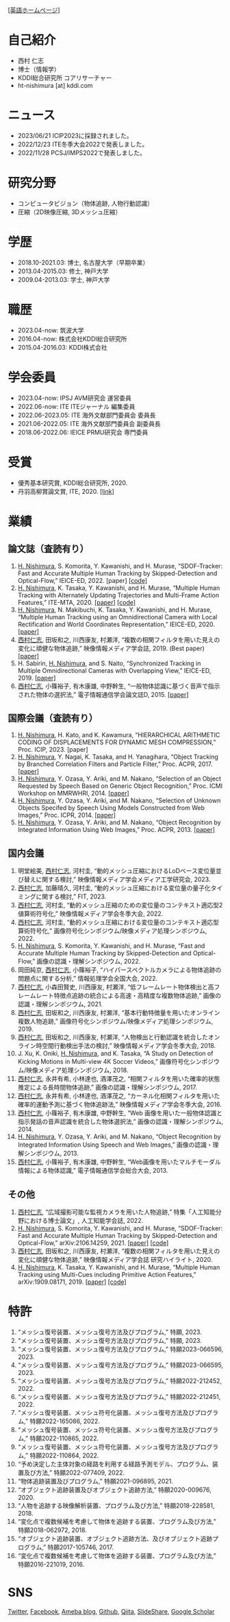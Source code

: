 [[英語ホームページ]](index.md)

# 自己紹介
- 西村 仁志
- 博士（情報学）
- KDDI総合研究所 コアリサーチャー
- ht-nishimura [at] kddi.com

# ニュース
- 2023/06/21 ICIP2023に採録されました。
- 2022/12/23 ITE冬季大会2022で発表しました。
- 2022/11/28 PCSJ/IMPS2022で発表しました。

# 研究分野
- コンピュータビジョン（物体追跡, 人物行動認識）
- 圧縮（2D映像圧縮, 3Dメッシュ圧縮）

# 学歴
- 2018.10-2021.03: 博士, 名古屋大学（早期卒業）
- 2013.04-2015.03: 修士, 神戸大学
- 2009.04-2013.03: 学士, 神戸大学

# 職歴
- 2023.04-now: 筑波大学
- 2016.04-now: 株式会社KDDI総合研究所
- 2015.04-2016.03: KDDI株式会社

# 学会委員
- 2023.04-now: IPSJ AVM研究会 運営委員
- 2022.06-now: ITE ITEジャーナル 編集委員
- 2022.06-2023.05: ITE 海外文献部門委員会 委員長
- 2021.06-2022.05: ITE 海外文献部門委員会 副委員長
- 2018.06-2022.06: IEICE PRMU研究会 専門委員

# 受賞
- 優秀基本研究賞, KDDI総合研究所, 2020.
- 丹羽高柳賞論文賞, ITE, 2020. [[link]](https://www.ite.or.jp/content/awards/)

# 業績
## 論文誌（査読有り）
1. <u>H. Nishimura</u>, S. Komorita, Y. Kawanishi, and H. Murase,
“SDOF-Tracker: Fast and Accurate Multiple Human Tracking by Skipped-Detection and Optical-Flow,”
IEICE-ED, 2022. [paper] [[code]](https://github.com/hitottiez/sdof-tracker)
1. <u>H. Nishimura</u>, K. Tasaka, Y. Kawanishi, and H. Murase,
“Multiple Human Tracking with Alternately Updating Trajectories and Multi-Frame Action Features,”
ITE-MTA, 2020. [[paper]](https://www.jstage.jst.go.jp/article/mta/8/4/8_269/_pdf/-char/en) [[code]](https://github.com/hitottiez/mht-paf)
1. <u>H. Nishimura</u>, N. Makibuchi, K. Tasaka, Y. Kawanishi, and H. Murase,
“Multiple Human Tracking using an Omnidirectional Camera with Local Rectification and World Coordinates Representation,”
IEICE-ED, 2020. [[paper]](https://www.jstage.jst.go.jp/article/transinf/E103.D/6/E103.D_2019MVP0009/_pdf/-char/ja)
1. <u>西村仁志</u>, 田坂和之, 川西康友, 村瀬洋,
“複数の相関フィルタを用いた見えの変化に頑健な物体追跡,”
映像情報メディア学会誌, 2019. (Best paper) [[paper]](https://www.jstage.jst.go.jp/article/itej/73/5/73_1004/_pdf/-char/ja)
1. H. Sabirin, <u>H. Nishimura</u>, and S. Naito,
“Synchronized Tracking in Multiple Omnidirectional Cameras with Overlapping View,”
IEICE-ED, 2019. [[paper]](https://www.jstage.jst.go.jp/article/transinf/E102.D/11/E102.D_2018EDP7305/_pdf/-char/ja)
1. <u>西村仁志</u>, 小篠裕子, 有木康雄, 中野幹生,
“一般物体認識に基づく音声で指示された物体の選択法,”
電子情報通信学会論文誌D, 2015. [[paper]](https://search.ieice.org/bin/pdf_link.php?category=D&lang=J&year=2015&fname=j98-d_9_1265&abst=)

## 国際会議（査読有り）
1. <u>H. Nishimura</u>, H. Kato, and K. Kawamura,
“HIERARCHICAL ARITHMETIC CODING OF DISPLACEMENTS FOR DYNAMIC MESH COMPRESSION,”
Proc. ICIP, 2023. [paper]
1. <u>H. Nishimura</u>, Y. Nagai, K. Tasaka, and H. Yanagihara,
“Object Tracking by Branched Correlation Filters and Particle Filter,”
Proc. ACPR, 2017. [[paper]](https://ieeexplore.ieee.org/stamp/stamp.jsp?tp=&arnumber=8575803)
1. <u>H. Nishimura</u>, Y. Ozasa, Y. Ariki, and M. Nakano,
“Selection of an Object Requested by Speech Based on Generic Object Recognition,”
Proc. ICMI Workshop on MMRWHRI, 2014. [[paper]](http://delivery.acm.org/10.1145/2670000/2666505/p23-nishimura.pdf?ip=192.26.91.225&id=2666505&acc=ACTIVE%20SERVICE&key=2D77E7682F10D892%2E2D77E7682F10D892%2E4D4702B0C3E38B35%2E4D4702B0C3E38B35&__acm__=1568865809_46c1b464b7777d0f3f414c1f021a4251)
1. <u>H. Nishimura</u>, Y. Ozasa, Y. Ariki, and M. Nakano,
“Selection of Unknown Objects Specifed by Speech Using Models Constructed from Web Images,”
Proc. ICPR, 2014. [[paper]](https://ieeexplore.ieee.org/stamp/stamp.jsp?tp=&arnumber=6976802)
1. <u>H. Nishimura</u>, Y. Ozasa, Y. Ariki, and M. Nakano,
“Object Recognition by Integrated Information Using Web Images,”
Proc. ACPR, 2013. [[paper]](http://www.me.cs.scitec.kobe-u.ac.jp/publications/papers/2013/ACPR2013_nishimura.pdf)

## 国内会議
1. 明堂絵美, <u>西村仁志</u>, 河村圭,
“動的メッシュ圧縮におけるLoDベース変位量並び替えに関する検討,”
映像情報メディア学会メディア工学研究会, 2023.
1. <u>西村仁志</u>, 加藤晴久, 河村圭,
“動的メッシュ圧縮における変位量の量子化タイミングに関する検討,”
FIT, 2023.
1. <u>西村仁志</u>, 河村圭,
“動的メッシュ圧縮のための変位量のコンテキスト適応型2値算術符号化,”
映像情報メディア学会冬季大会, 2022.
1. <u>西村仁志</u>, 河村圭,
“動的メッシュ圧縮における変位量のコンテキスト適応型算術符号化,”
画像符号化シンポジウム/映像メディア処理シンポジウム, 2022.
1. <u>H. Nishimura</u>, S. Komorita, Y. Kawanishi, and H. Murase,
“Fast and Accurate Multiple Human Tracking by Skipped-Detection and Optical-Flow,”
画像の認識・理解シンポジウム, 2022.
1. 岡田純京, <u>西村仁志</u>, 小篠裕子,
“ハイパースペクトルカメラによる物体追跡の問題点に関する分析,”
情報処理学会全国大会, 2022.
1. <u>西村仁志</u>, 小森田賢史, 川西康友, 村瀬洋,
“低フレームレート物体検出と高フレームレート特徴点追跡の統合による高速・高精度な複数物体追跡,”
画像の認識・理解シンポジウム, 2021.
1. <u>西村仁志</u>, 田坂和之, 川西康友, 村瀬洋,
“基本行動特徴量を用いたオンライン複数人物追跡,”
画像符号化シンポジウム/映像メディア処理シンポジウム, 2019.
1. <u>西村仁志</u>, 田坂和之, 川西康友, 村瀬洋,
“人物検出と行動認識を統合したオンライン時空間行動検出手法の検討,”
映像情報メディア学会冬季大会, 2018.
1. J. Xu, K. Oniki, <u>H. Nishimura</u>, and K. Tasaka,
“A Study on Detection of Kicking Motions in Multi-view 4K Soccer Videos,”
画像符号化シンポジウム/映像メディア処理シンポジウム, 2018.
1. <u>西村仁志</u>, 永井有希, 小林達也, 酒澤茂之,
“相関フィルタを用いた確率的状態推定による長時間物体追跡,”
画像の認識・理解シンポジウム, 2017.
1. <u>西村仁志</u>, 永井有希, 小林達也, 酒澤茂之,
“カーネル化相関フィルタを用いた確率的運動予測に基づく物体追跡法,”
映像情報メディア学会冬季大会, 2016.
1. <u>西村仁志</u>, 小篠裕子, 有木康雄, 中野幹生,
“Web 画像を用いた一般物体認識と指示発話の音声認識を統合した物体選択法,”
画像の認識・理解シンポジウム, 2014.
1. <u>H. Nishimura</u>, Y. Ozasa, Y. Ariki, and M. Nakano,
“Object Recognition by Integrated Information Using Speech and Web Images,”
画像の認識・理解シンポジウム, 2013.
1. <u>西村仁志</u>, 小篠裕子, 有木康雄, 中野幹生,
“Web画像を用いたマルチモーダル情報による物体認識,”
電子情報通信学会総合大会, 2013.

## その他
1. <u>西村仁志</u>,
“広域撮影可能な監視カメラを用いた人物追跡,”
特集「人工知能分野における博士論文」, 人工知能学会誌, 2022.
1. <u>H. Nishimura</u>, S. Komorita, Y. Kawanishi, and H. Murase,
“SDOF-Tracker: Fast and Accurate Multiple Human Tracking by Skipped-Detection and Optical-Flow,”
arXiv:2106.14259, 2021. [[paper]](https://arxiv.org/abs/2106.14259) [[code]](https://github.com/hitottiez/sdof-tracker)
1. <u>西村仁志</u>, 田坂和之, 川西康友, 村瀬洋,
“複数の相関フィルタを用いた見えの変化に頑健な物体追跡,”
映像情報メディア学会誌 研究ハイライト, 2020.
1. <u>H. Nishimura</u>, K. Tasaka, Y. Kawanishi, and H. Murase,
“Multiple Human Tracking using Multi-Cues including Primitive Action Features,”
arXiv:1909.08171, 2019. [[paper]](http://arxiv.org/abs/1909.08171) [[code]](https://github.com/hitottiez/mht-paf)

# 特許
1. “メッシュ復号装置、メッシュ復号方法及びプログラム,”
特願, 2023.
1. “メッシュ復号装置、メッシュ復号方法及びプログラム,”
特願, 2023.
1. “メッシュ復号装置、メッシュ復号方法及びプログラム,”
特願2023-066596, 2023.
1. “メッシュ復号装置、メッシュ復号方法及びプログラム,”
特願2023-066595, 2023.
1. “メッシュ復号装置、メッシュ復号方法及びプログラム,”
特願2022-212452, 2022.
1. “メッシュ復号装置、メッシュ復号方法及びプログラム,”
特願2022-212451, 2022.
1. “メッシュ復号装置、メッシュ符号化装置、メッシュ復号方法及びプログラム,”
特願2022-165086, 2022.
1. “メッシュ復号装置、メッシュ符号化装置、メッシュ復号方法及びプログラム,”
特願2022-110865, 2022.
1. “メッシュ復号装置、メッシュ符号化装置、メッシュ復号方法及びプログラム,”
特願2022-110864, 2022.
1. “予め決定した主体対象の経路を利用する経路予測モデル、プログラム、装置及び方法,”
特願2022-077409, 2022.
1. “物体追跡装置及びプログラム,”
特願2021-096895, 2021.
1. “オブジェクト追跡装置及びオブジェクト追跡方法,”
特願2020-009676, 2020.
1. “人物を追跡する映像解析装置、プログラム及び方法,”
特願2018-228581, 2018.
1. “変化点で複数候補を考慮して物体を追跡する装置、プログラム及び方法,”
特願2018-062972, 2018.
1. “オブジェクト追跡装置、オブジェクト追跡方法、及びオブジェクト追跡プログラム,”
特願2017-105746, 2017.
1. “変化点で複数候補を考慮して物体を追跡する装置、プログラム及び方法,”
特願2016-221019, 2016.

# SNS
[Twitter](https://twitter.com/hitottiez), 
[Facebook](https://www.facebook.com/hitoshi.nishimura.75), 
[Ameba blog](https://ameblo.jp/hitotties/), 
[Github](https://github.com/hitottiez), 
[Qiita](https://qiita.com/hitottiez), 
[SlideShare](https://www.slideshare.net/hitoshinishimura75), 
[Google Scholar](https://scholar.google.co.jp/citations?user=iIHuJfUAAAAJ&hl=ja&oi=sra)
